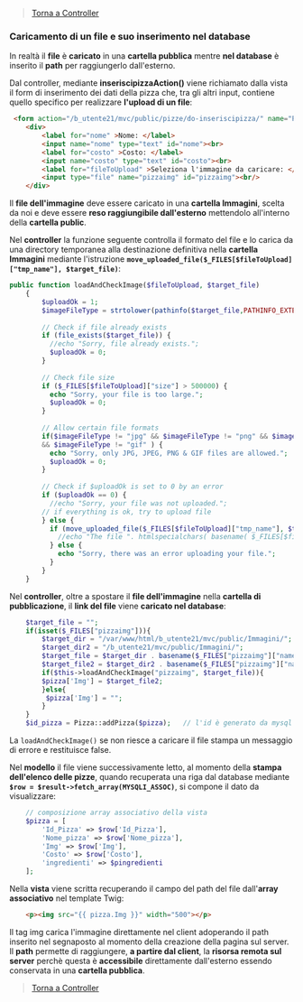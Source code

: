 
>[Torna a Controller](controller.md) 

### **Caricamento di un file e suo inserimento nel database**

In realtà il **file** è **caricato** in una **cartella pubblica** mentre **nel database** è inserito il **path** per raggiungerlo dall'esterno.

Dal controller, mediante **inseriscipizzaAction()** viene richiamato dalla vista il form di inserimento dei dati della pizza che, tra gli altri input, contiene quello specifico per realizzare **l'upload di un file**:

```HTML
 <form action="/b_utente21/mvc/public/pizze/do-inseriscipizza/" name="Pizze_Form" method="post" enctype="multipart/form-data">
	<div>
		<label for="nome" >Nome: </label>
		<input name="nome" type="text" id="nome"><br>
		<label for="costo" >Costo: </label>
		<input name="costo" type="text" id="costo"><br>
		<label for="fileToUpload" >Seleziona l'immagine da caricare: </label>
		<input type="file" name="pizzaimg" id="pizzaimg"><br/>
	</div>

```

Il **file dell'immagine** deve essere caricato in una **cartella Immagini**, scelta da noi e deve essere **reso raggiungibile dall'esterno** mettendolo all'interno della **cartella public**.

Nel **controller** la funzione seguente controlla il formato del file e lo carica da una directory temporanea alla destinazione definitiva nella **cartella Immagini** mediante l'istruzione **```move_uploaded_file($_FILES[$fileToUpload]["tmp_name"], $target_file)```**:

```PHP
public function loadAndCheckImage($fileToUpload, $target_file)
    {
    	$uploadOk = 1;
        $imageFileType = strtolower(pathinfo($target_file,PATHINFO_EXTENSION));
        
    	// Check if file already exists
        if (file_exists($target_file)) {
          //echo "Sorry, file already exists.";
          $uploadOk = 0;
        }
        
        // Check file size
        if ($_FILES[$fileToUpload]["size"] > 500000) {
          echo "Sorry, your file is too large.";
          $uploadOk = 0;
        }
        
        // Allow certain file formats
        if($imageFileType != "jpg" && $imageFileType != "png" && $imageFileType != "jpeg"
        && $imageFileType != "gif" ) {
          echo "Sorry, only JPG, JPEG, PNG & GIF files are allowed.";
          $uploadOk = 0;
        }
        
        // Check if $uploadOk is set to 0 by an error
        if ($uploadOk == 0) {
          //echo "Sorry, your file was not uploaded.";
        // if everything is ok, try to upload file
        } else {
          if (move_uploaded_file($_FILES[$fileToUpload]["tmp_name"], $target_file)) {
            //echo "The file ". htmlspecialchars( basename( $_FILES[$fileToUpload]["name"])). " has been uploaded.";
          } else {
            echo "Sorry, there was an error uploading your file.";
          }
        }
    }
```

Nel **controller**, oltre a spostare il **file dell'immagine** nella **cartella di pubblicazione**, il **link del file** viene **caricato nel database**:
```PHP
	$target_file = "";
	if(isset($_FILES["pizzaimg"])){
	    $target_dir = "/var/www/html/b_utente21/mvc/public/Immagini/";
	    $target_dir2 = "/b_utente21/mvc/public/Immagini/";
	    $target_file = $target_dir . basename($_FILES["pizzaimg"]["name"]);
	    $target_file2 = $target_dir2 . basename($_FILES["pizzaimg"]["name"]);
	    if($this->loadAndCheckImage("pizzaimg", $target_file)){
		$pizza['Img'] = $target_file2;
	    }else{
		 $pizza['Img'] = "";
	    }
	}
	$id_pizza = Pizza::addPizza($pizza);   // l'id è generato da mysql
```	
La ```loadAndCheckImage()``` se non riesce a caricare il file stampa un messaggio di errore e restituisce false.

Nel **modello** il file viene successivamente letto, al momento della **stampa dell'elenco delle pizze**, quando
recuperata una riga dal database mediante **```$row = $result->fetch_array(MYSQLI_ASSOC)```**, si compone il dato da visualizzare:
```PHP
	// composizione array associativo della vista
	$pizza = [
		'Id_Pizza' => $row['Id_Pizza'],
		'Nome_pizza' => $row['Nome_pizza'],
		'Img' => $row['Img'],
		'Costo' => $row['Costo'],
		'ingredienti' => $pingredienti
	];
```	

Nella **vista** viene scritta recuperando il campo del path del file dall'**array associativo** nel template Twig:
```HTML	
	<p><img src="{{ pizza.Img }}" width="500"></p>
```

Il tag img carica l'immagine direttamente nel client adoperando il path inserito nel segnaposto al momento della creazione della pagina sul server. Il **path** permette di raggiungere, **a partire dal client**, la **risorsa remota sul server** perchè questa è **accessibile** direttamente dall'esterno essendo conservata in una **cartella pubblica**.

>[Torna a Controller](controller.md) 
